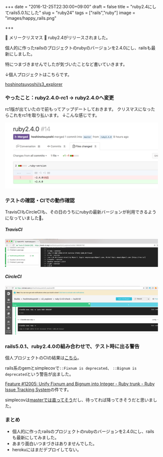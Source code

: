 +++
date = "2016-12-25T22:30:00+09:00"
draft = false
title = "ruby2.4にしてrails5.0.1にした"
slug = "ruby24"
tags = ["rails","ruby"]
image = "images/happy_rails.png"

+++

🎄 メリークリスマス 🎅
ruby2.4がリリースされました。

<!--more-->

個人的に作ったrailsのプロジェクトのrubyのバージョンを2.4.0にし、railsも最新にしました。

特につまづきませんでしたが気づいたことなど書いていきます。

↓個人プロジェクトはこちらです。

<a class="embedly-card" href="https://github.com/hoshinotsuyoshi/s3_explorer">hoshinotsuyoshi/s3_explorer</a>
<script async src="//cdn.embedly.com/widgets/platform.js" charset="UTF-8"></script>

### やったこと：ruby2.4.0-rc1 -> ruby2.4.0へ変更

rc1版が出ていたので前もってアップデートしておきます。
クリスマスになったらこれをrc1を取り払います。
↓こんな感じです。

<img alt="github ruby24" src="/images/ruby24_github.png">

### テストの確認・CIでの動作確認

TravisCIもCircleCIも、その日のうちにrubyの最新バージョンが利用できるようになっていました💪。

##### TravisCI

<img alt="travisci ruby24" src="/images/ruby24_travisci.png">

##### CircleCI

<img alt="circleci ruby24" src="/images/ruby24_circleci.png">

### rails5.0.1、ruby2.4.0の組み合わせで、テスト時に出る警告

個人プロジェクトのCIの結果は[こちら](https://circleci.com/gh/hoshinotsuyoshi/s3_explorer/56)。

rails系のgemとsimplecovで`::Fixnum is deprecated`、 `::Bignum is deprecated`という警告が出ました。

[Feature #12005: Unify Fixnum and Bignum into Integer - Ruby trunk - Ruby Issue Tracking System](https://bugs.ruby-lang.org/issues/12005)の件です。

simplecovは[masterでは直ってそう](https://github.com/colszowka/simplecov/pull/523)だし、待ってれば降ってきそうだと思いました。

### まとめ

* 個人的に作ったrailsのプロジェクトのrubyのバージョンを2.4.0にし、railsも最新にしてみました。
* あまり面白いつまづきはありませんでした。
* herokuにはまだデプロイしてない。
<script type="text/javascript" src="/js/prism.js" async></script>
